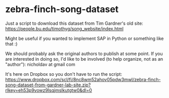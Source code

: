 # zebra-finch-song-dataset

Just a script to download this dataset from Tim Gardner's old site:  
https://people.bu.edu/timothyg/song_website/index.html

Might be useful if you wanted to implement SAP in Python or something like that :)

We should probably ask the original authors to publish at some point.
If you are interested in doing so, I'd like to be involved (to help organize, not as an "author"): nicholdav at gmail com

It's here on Dropbox so you don't have to run the script:
https://www.dropbox.com/scl/fi/8nc8wm52ahov05pdw3mwl/zebra-finch-song-dataset-from-gardner-lab-site.zip?rlkey=eh53p9vowz9lsqjmslkutgtw0&dl=0
